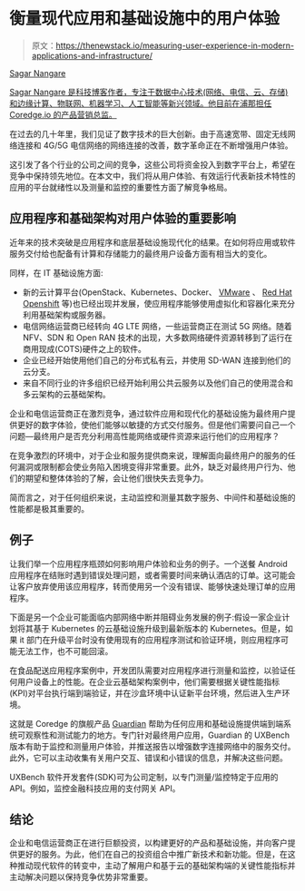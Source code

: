 # 衡量现代应用和基础设施中的用户体验

> 原文：<https://thenewstack.io/measuring-user-experience-in-modern-applications-and-infrastructure/>

[](https://twitter.com/sagarnangare)

[Sagar Nangare](https://twitter.com/sagarnangare)

[Sagar Nangare 是科技博客作者，专注于数据中心技术(网络、电信、云、存储)和边缘计算、物联网、机器学习、人工智能等新兴领域。他目前在浦那担任 Coredge.io 的产品营销总监。](https://twitter.com/sagarnangare)

[](https://twitter.com/sagarnangare)[](https://twitter.com/sagarnangare)

在过去的几十年里，我们见证了数字技术的巨大创新。由于高速宽带、固定无线网络连接和 4G/5G 电信网络的网络连接的改善，数字革命正在不断增强用户体验。

这引发了各个行业的公司之间的竞争，这些公司将资金投入到数字平台上，希望在竞争中保持领先地位。在本文中，我们将从用户体验、有效运行代表新技术特性的应用的平台就绪性以及测量和监控的重要性方面了解竞争格局。

## 应用程序和基础架构对用户体验的重要影响

近年来的技术突破是应用程序和底层基础设施现代化的结果。在如何将应用或软件服务交付给也配备有计算和存储能力的最终用户设备方面有相当大的变化。

同样，在 IT 基础设施方面:

*   新的云计算平台(OpenStack、Kubernetes、Docker、 [VMware](https://tanzu.vmware.com?utm_content=inline-mention) 、 [Red Hat Openshift](https://www.openshift.com/try?utm_content=inline-mention) 等)也已经出现并发展，使应用程序能够使用虚拟化和容器化来充分利用基础架构或服务器。
*   电信网络运营商已经转向 4G LTE 网络，一些运营商正在测试 5G 网络。随着 NFV、SDN 和 Open RAN 技术的出现，大多数网络硬件资源转移到了运行在商用现成(COTS)硬件之上的软件。
*   企业已经开始使用他们自己的分布式私有云，并使用 SD-WAN 连接到他们的云分支。
*   来自不同行业的许多组织已经开始利用公共云服务以及他们自己的使用混合和多云架构的云基础架构。

企业和电信运营商正在激烈竞争，通过软件应用和现代化的基础设施为最终用户提供更好的数字体验，使他们能够以敏捷的方式交付服务。但是他们需要问自己一个问题—最终用户是否充分利用高性能网络或硬件资源来运行他们的应用程序？

在竞争激烈的环境中，对于企业和服务提供商来说，理解面向最终用户的服务的任何漏洞或限制都会使业务陷入困境变得非常重要。此外，缺乏对最终用户行为、他们的期望和整体体验的了解，会让他们很快失去竞争力。

简而言之，对于任何组织来说，主动监控和测量其数字服务、中间件和基础设施的性能都是极其重要的。

## 例子

让我们举一个应用程序瓶颈如何影响用户体验和业务的例子。一个送餐 Android 应用程序在结账时遇到错误处理问题，或者需要时间来确认酒店的订单。这可能会让客户放弃使用该应用程序，转而使用另一个没有错误、能够快速处理订单的应用程序。

下面是另一个企业可能面临内部网络中断并阻碍业务发展的例子:假设一家企业计划将其基于 Kubernetes 的云基础设施升级到最新版本的 Kubernetes。但是，如果 it 部门在升级平台时没有使用现有的应用程序测试和验证环境，则应用程序可能无法工作，也不可能回滚。

在食品配送应用程序案例中，开发团队需要对应用程序进行测量和监控，以验证任何用户设备上的性能。在企业云基础架构案例中，他们需要根据关键性能指标(KPI)对平台执行端到端验证，并在沙盒环境中认证新平台环境，然后进入生产环境。

这就是 Coredge 的旗舰产品 [Guardian](https://coredge.io/guardian/) 帮助为任何应用和基础设施提供端到端系统可观察性和测试能力的地方。专门针对最终用户应用，Guardian 的 UXBench 版本有助于监控和测量用户体验，并推送报告以增强数字连接网络中的服务交付。此外，它可以主动收集有关用户交互、错误和小错误的信息，并解决这些问题。

UXBench 软件开发套件(SDK)可为公司定制，以专门测量/监控特定于应用的 API。例如，监控金融科技应用的支付网关 API。

## 结论

企业和电信运营商正在进行巨额投资，以构建更好的产品和基础设施，并向客户提供更好的服务。为此，他们在自己的投资组合中推广新技术和新功能。但是，在这种推动现代软件的转变中，主动了解用户和基于云的基础架构端的关键性能指标并主动解决问题以保持竞争优势非常重要。

<svg xmlns:xlink="http://www.w3.org/1999/xlink" viewBox="0 0 68 31" version="1.1"><title>Group</title> <desc>Created with Sketch.</desc></svg>